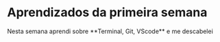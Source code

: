 # Aprendizados da primeira semana
<p> Nesta semana aprendi sobre **Terminal, Git, VScode** e me descabelei  </p> 
